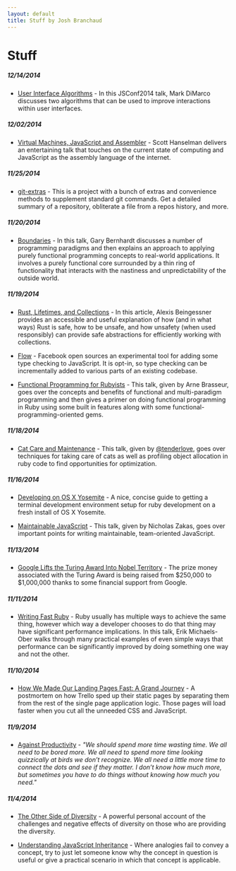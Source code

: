 ```yaml
---
layout: default
title: Stuff by Josh Branchaud
---
```


# Stuff

##### 12/14/2014

- [User Interface Algorithms](https://www.youtube.com/watch?v=90NsjKvz9Ns)
  \- In this JSConf2014 talk, Mark DiMarco discusses two algorithms that
  can be used to improve interactions within user interfaces.

##### 12/02/2014

- [Virtual Machines, JavaScript and Assembler](https://www.youtube.com/watch?v=UzyoT4DziQ4)
  \- Scott Hanselman delivers an entertaining talk that touches on the
  current state of computing and JavaScript as the assembly language of the
  internet.

##### 11/25/2014

- [git-extras](https://github.com/tj/git-extras)
  \- This is a project with a bunch of extras and convenience methods to
  supplement standard git commands. Get a detailed summary of a repository,
  obliterate a file from a repos history, and more.

##### 11/20/2014

- [Boundaries](https://www.youtube.com/watch?v=yTkzNHF6rMs)
  \- In this talk, Gary Bernhardt discusses a number of programming
  paradigms and then explains an approach to applying purely functional
  programming concepts to real-world applications. It involves a purely
  functional core surrounded by a thin ring of functionality that interacts
  with the nastiness and unpredictability of the outside world.

##### 11/19/2014

- [Rust, Lifetimes, and Collections](http://cglab.ca/~abeinges/blah/rust-lifetimes-and-collections/)
  \- In this article, Alexis Beingessner provides an accessible and useful
  explanation of how (and in what ways) Rust is safe, how to be unsafe, and
  how unsafety (when used responsibly) can provide safe abstractions for
  efficiently working with collections.

- [Flow](http://flowtype.org/)
  \- Facebook open sources an experimental tool for adding some type
  checking to JavaScript. It is opt-in, so type checking can be
  incrementally added to various parts of an existing codebase.

- [Functional Programming for Rubyists](https://www.youtube.com/watch?v=JcFmnF3BDIM)
  \- This talk, given by Arne Brasseur, goes over the concepts and benefits of
  functional and multi-paradigm programming and then gives a primer on doing
  functional programming in Ruby using some built in features along with some
  functional-programming-oriented gems.

##### 11/18/2014

- [Cat Care and Maintenance](https://www.youtube.com/watch?v=-D15q-_hdzs&feature=youtu.be&t=21m48s)
  \- This talk, given by [@tenderlove](https://twitter.com/tenderlove),
  goes over techniques for taking
  care of cats as well as profiling object allocation in ruby code to find
  opportunities for optimization.

##### 11/16/2014

- [Developing on OS X
Yosemite](http://fredkelly.net/articles/2014/10/19/developing_on_yosemite.html)
  \- A nice, concise guide to getting a terminal development environment
  setup for ruby development on a fresh install of OS X Yosemite.

- [Maintainable JavaScript](https://www.youtube.com/watch?v=c-kav7Tf834)
  \- This talk, given by Nicholas Zakas, goes over important points for
  writing maintainable, team-oriented JavaScript.

##### 11/13/2014

- [Google Lifts the Turing Award Into Nobel Territory](http://bits.blogs.nytimes.com/2014/11/13/google-lifts-the-turing-award-into-nobel-territory/?ref=technology&_r=0)
  \- The prize money associated with the Turing Award is being raised from
  $250,000 to $1,000,000 thanks to some financial support from Google.

##### 11/11/2014

- [Writing Fast Ruby](https://www.youtube.com/watch?v=fGFM_UrSp70)
  \- Ruby usually has multiple ways to achieve the same thing, however which
  way a developer chooses to do that thing may have significant performance
  implications. In this talk, Erik Michaels-Ober walks through many
  practical examples of even simple ways that performance can be
  significantly improved by doing something one way and not the other.

##### 11/10/2014

- [How We Made Our Landing Pages Fast: A Grand Journey](http://blog.trello.com/how-we-made-our-new-landing-pages-fast-a-grand-journey/?utm_source=facebook&utm_medium=post_111014&utm_campaign=landingpages)
  \- A postmortem on how Trello sped up their static pages by separating
  them from the rest of the single page application logic. Those pages will
  load faster when you cut all the unneeded CSS and JavaScript.

##### 11/9/2014

- [Against Productivity](https://medium.com/message/against-productivity-b19f56b67da6)
  \- *"We should spend more time wasting time. We all need to be bored more.
  We all need to spend more time looking quizzically at birds we don’t
  recognize. We all need a little more time to connect the dots and see if
  they matter. I don’t know how much more, but sometimes you have to do
  things without knowing how much you need."*

##### 11/4/2014

- [The Other Side of Diversity](https://medium.com/@ericajoy/the-other-side-of-diversity-1bb3de2f053e)
  \- A powerful personal account of the challenges and negative effects of
  diversity on those who are providing the diversity.

- [Understanding JavaScript Inheritance](https://alexsexton.com/blog/2013/04/understanding-javascript-inheritance/)
  \- Where analogies fail to convey a concept, try to just let someone know
  why the concept in question is useful or give a practical scenario in
  which that concept is applicable.
